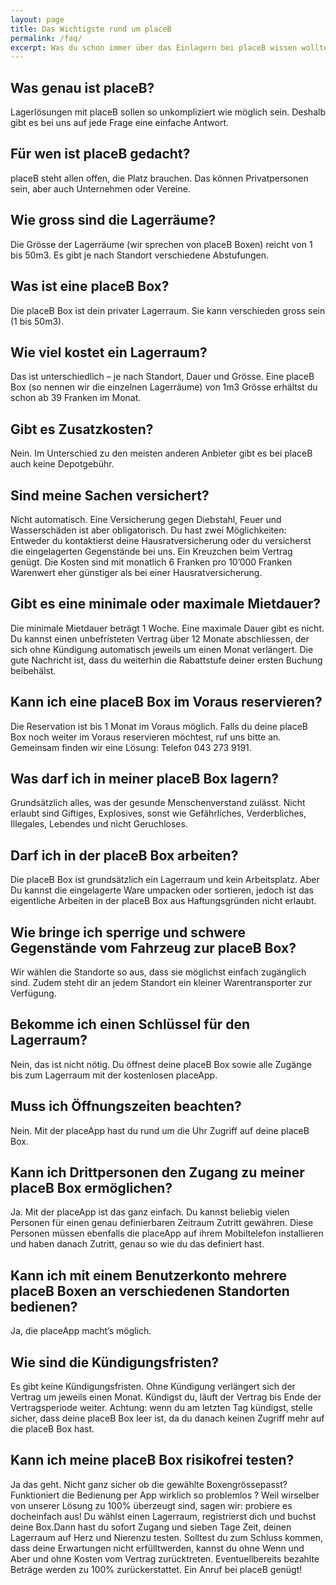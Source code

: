 ```yaml
---
layout: page
title: Das Wichtigste rund um placeB
permalink: /faq/
excerpt: Was du schon immer über das Einlagern bei placeB wissen wolltest
---
```


## Was genau ist placeB?
Lagerlösungen mit placeB sollen so unkompliziert wie möglich sein. Deshalb gibt es bei uns auf jede Frage eine einfache Antwort. 

## Für wen ist placeB gedacht?
placeB steht allen offen, die Platz brauchen. Das können Privatpersonen sein, aber auch Unternehmen oder Vereine.

## Wie gross sind die Lagerräume?
Die Grösse der Lagerräume (wir sprechen von placeB Boxen) reicht von 1 bis 50m3. Es gibt je nach Standort verschiedene Abstufungen.

## Was ist eine placeB Box?
Die placeB Box ist dein privater Lagerraum. Sie kann verschieden gross sein (1 bis 50m3).

## Wie viel kostet ein Lagerraum?
Das ist unterschiedlich – je nach Standort, Dauer und Grösse. Eine placeB Box (so nennen wir die einzelnen Lagerräume) von 1m3 Grösse erhältst du schon ab 39 Franken im Monat.

## Gibt es Zusatzkosten?
Nein. Im Unterschied zu den meisten anderen Anbieter gibt es bei placeB auch keine Depotgebühr.

## Sind meine Sachen versichert?
Nicht automatisch. Eine Versicherung gegen Diebstahl, Feuer und Wasserschäden ist aber obligatorisch. Du hast zwei Möglichkeiten: Entweder du kontaktierst deine Hausratversicherung oder du versicherst die eingelagerten Gegenstände bei uns. Ein Kreuzchen beim Vertrag genügt. Die Kosten sind mit monatlich 6 Franken pro 10’000 Franken Warenwert eher günstiger als bei einer Hausratversicherung.

## Gibt es eine minimale oder maximale Mietdauer?
Die minimale Mietdauer beträgt 1 Woche. Eine maximale Dauer gibt es nicht. Du kannst einen unbefristeten Vertrag über 12 Monate abschliessen, der sich ohne Kündigung automatisch jeweils um einen Monat verlängert.  Die gute Nachricht ist, dass du weiterhin die Rabattstufe deiner ersten Buchung beibehälst.

## Kann ich eine placeB Box im Voraus reservieren?
Die Reservation ist bis 1 Monat im Voraus möglich. Falls du deine placeB Box noch weiter im Voraus reservieren möchtest, ruf uns bitte an. Gemeinsam finden wir eine Lösung: Telefon 043 273 9191.

## Was darf ich in meiner placeB Box lagern?
Grundsätzlich alles, was der gesunde Menschenverstand zulässt. Nicht erlaubt sind Giftiges, Explosives, sonst wie Gefährliches, Verderbliches, Illegales, Lebendes und nicht Geruchloses.

## Darf ich in der placeB Box arbeiten?
Die placeB Box ist grundsätzlich ein Lagerraum und kein Arbeitsplatz. Aber Du kannst die eingelagerte Ware umpacken oder sortieren, jedoch ist das eigentliche Arbeiten in der placeB Box aus Haftungsgründen nicht erlaubt.

## Wie bringe ich sperrige und schwere Gegenstände vom Fahrzeug zur placeB Box?
Wir wählen die Standorte so aus, dass sie möglichst einfach zugänglich sind. Zudem steht dir an jedem Standort ein kleiner Warentransporter zur Verfügung.

## Bekomme ich einen Schlüssel für den Lagerraum?
Nein, das ist nicht nötig. Du öffnest deine placeB Box sowie alle Zugänge bis zum Lagerraum mit der kostenlosen placeApp.

## Muss ich Öffnungszeiten beachten?
Nein. Mit der placeApp hast du rund um die Uhr Zugriff auf deine placeB Box.

## Kann ich Drittpersonen den Zugang zu meiner placeB Box ermöglichen?
Ja. Mit der placeApp ist das ganz einfach. Du kannst beliebig vielen Personen für einen genau definierbaren Zeitraum Zutritt gewähren. Diese Personen müssen ebenfalls die placeApp auf ihrem Mobiltelefon installieren und haben danach Zutritt, genau so wie du das definiert hast.

## Kann ich mit einem Benutzerkonto mehrere placeB Boxen an verschiedenen Standorten bedienen?
Ja, die placeApp macht’s möglich.

## Wie sind die Kündigungsfristen?
Es gibt keine Kündigungsfristen. Ohne Kündigung verlängert sich der Vertrag um jeweils einen Monat. Kündigst du, läuft der Vertrag bis Ende der Vertragsperiode weiter. Achtung: wenn du am letzten Tag kündigst, stelle sicher, dass deine placeB Box leer ist, da du danach keinen Zugriff mehr auf die placeB Box hast.

## Kann ich meine placeB Box risikofrei testen?
Ja das geht. Nicht ganz sicher ob die gewählte Boxengrössepasst? Funktioniert die Bedienung per App wirklich so problemlos ? Weil wirselber von unserer Lösung zu 100% überzeugt sind, sagen wir: probiere es docheinfach aus! Du wählst einen Lagerraum, registrierst dich und buchst deine Box.Dann hast du sofort Zugang und sieben Tage Zeit, deinen Lagerraum auf Herz und Nierenzu testen. Solltest du zum Schluss kommen, dass deine Erwartungen nicht erfülltwerden, kannst du ohne Wenn und Aber und ohne Kosten vom Vertrag zurücktreten. Eventuellbereits bezahlte Beträge werden zu 100% zurückerstattet. Ein Anruf bei placeB genügt!